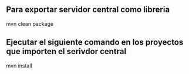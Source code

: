 ## Para exportar servidor central como libreria 
mvn clean package

## Ejecutar el siguiente comando en los proyectos que importen el serivdor central
mvn install
